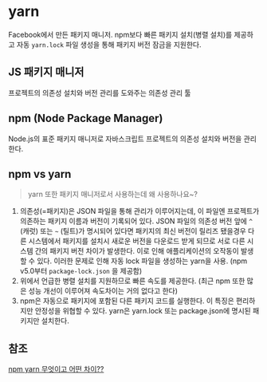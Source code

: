 # yarn

Facebook에서 만든 패키지 매니저. npm보다 빠른 패키지 설치(병렬 설치)를 제공하고 자동 `yarn.lock` 파일 생성을 통해 패키지 버전 잠금을 지원한다.

## JS 패키지 매니저

프로젝트의 의존성 설치와 버전 관리를 도와주는 의존성 관리 툴

## npm (Node Package Manager)

Node.js의 표준 패키지 매니저로 자바스크립트 프로젝트의 의존성 설치와 버전을 관리한다.

## npm vs yarn

> yarn 또한 패키지 매니저로서 사용하는데 왜 사용하나요~?

1. 의존성(=패키지)은 JSON 파일을 통해 관리가 이루어지는데, 이 파일엔 프로젝트가 의존하는 패키지 이름과 버전이 기록되어 있다.
JSON 파일의 의존성 버전 앞에 `^` (캐럿) 또는 `~` (틸트)가 명시되어 있다면 패키지의 최신 버전이 릴리즈 됐을경우 다른 시스템에서 패키지를 설치시 새로운 버전을 다운로드 받게 되므로 서로 다른 시스템 간의 패키지 버전 차이가 발생한다. 이로 인해 애플리케이션의 오작동이 발생할 수 있다. 이러한 문제로 인해 자동 lock 파일을 생성하는 yarn을 사용. (npm v5.0부터 `package-lock.json` 을 제공함)
2. 위에서 언급한 병렬 설치를 지원하므로 빠른 속도를 제공한다. (최근 npm 또한 많은 성능 개선이 이루어져 속도차이는 거의 없다고 한다)
3. npm은 자동으로 패키지에 포함된 다른 패키지 코드를 실행한다. 이 특징은 편리하지만 안정성을 위협할 수 있다. yarn은 yarn.lock 또는 package.json에 명시된 패키지만 설치한다.

## 참조

[npm yarn 무엇이고 어떤 차이??](https://velog.io/@jma1020/npm-yarn-%EB%AC%B4%EC%97%87%EC%9D%B4%EA%B3%A0-%EC%96%B4%EB%96%A4-%EC%B0%A8%EC%9D%B4)